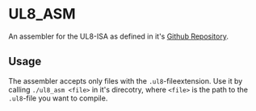# UL8_ASM

An assembler for the UL8-ISA as defined in it's [Github Repository](https://github.com/B-Ste/UL8_CPU).

## Usage

The assembler accepts only files with the `.ul8`-fileextension. Use it by calling
`./ul8_asm <file>`
in it's direcotry, where `<file>` is the path to the `.ul8`-file you want to compile.